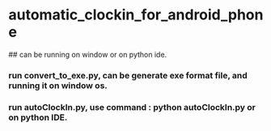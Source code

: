 # automatic_clockin_for_android_phone
  
  
## can be running on window or on python ide.


### run convert_to_exe.py, can be generate exe format file, and running it on window os.
### run autoClockIn.py, use command : python autoClockIn.py or on python IDE.
